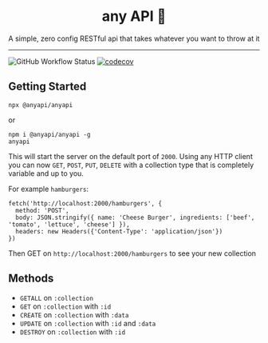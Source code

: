 <div align="center">
  <h1>any API 🤖</h1>
  <p>A simple, zero config RESTful api that takes whatever you want to throw at it</p>
</div>

---

![GitHub Workflow Status](https://img.shields.io/github/workflow/status/rorycombe/anyapi/validate?logo=github&style=flat-square)
[![codecov](https://codecov.io/gh/RoryCombe/anyapi/branch/master/graph/badge.svg?token=S462N7D27B)](https://codecov.io/gh/RoryCombe/anyapi)

## Getting Started

```
npx @anyapi/anyapi
```

or

```
npm i @anyapi/anyapi -g
anyapi
```

This will start the server on the default port of `2000`. Using any HTTP client you can now `GET`, `POST`, `PUT`, `DELETE` with a collection type that is completely variable and up to you.

For example `hamburgers`:

```
fetch('http://localhost:2000/hamburgers', {
  method: 'POST',
  body: JSON.stringify({ name: 'Cheese Burger', ingredients: ['beef', 'tomato', 'lettuce', 'cheese'] }),
  headers: new Headers({'Content-Type': 'application/json'})
})
```

Then GET on `http://localhost:2000/hamburgers` to see your new collection

## Methods

- `GETALL` on `:collection`
- `GET` on `:collection` with `:id`
- `CREATE` on `:collection` with `:data`
- `UPDATE` on `:collection` with `:id` and `:data`
- `DESTROY` on `:collection` with `:id`
